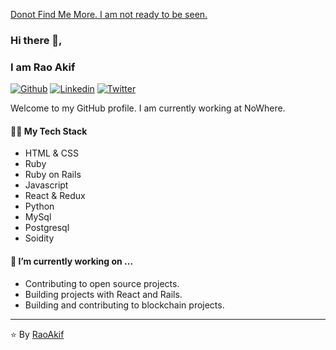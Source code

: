 [Donot Find Me More. I am not ready to be seen.](https://raoakif.netlify.app/)

### Hi there 👋,
### I am Rao Akif

[![Github](https://img.shields.io/badge/-Github-000?style=flat&logo=Github&logoColor=white)](https://github.com/RaoAkif)
[![Linkedin](https://img.shields.io/badge/-LinkedIn-blue?style=flat&logo=Linkedin&logoColor=white)](https://www.linkedin.com/in/RaoAkif)
[![Twitter](https://img.shields.io/badge/-Twitter-blue?style=flat&logo=Twitter&logoColor=white)](https://twitter.com/RaoAkif)

Welcome to my GitHub profile. I am currently working at NoWhere.

#### 👨‍💻 My Tech Stack
* HTML & CSS
* Ruby
* Ruby on Rails
* Javascript
* React & Redux
* Python
* MySql
* Postgresql
* Soidity

#### 🔭 I’m currently working on ...
* Contributing to open source projects.
* Building projects with React and Rails.
* Building and contributing to blockchain projects.

<hr/>

 :star: By [RaoAkif](https://github.com/RaoAkif)
